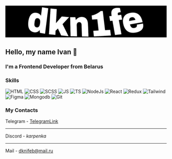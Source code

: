 ![Header](https://github.com/dkn1fe/dkn1fe/blob/main/assets/banner.jpg)

## Hello, my name Ivan 👋

### I'm a Frontend Developer from Belarus

### Skills

![HTML](https://skillicons.dev/icons?i=html)
![CSS](https://skillicons.dev/icons?i=css)
![SCSS](https://skillicons.dev/icons?i=scss)
![JS](https://skillicons.dev/icons?i=js)
![TS](https://skillicons.dev/icons?i=ts)
![NodeJs](https://skillicons.dev/icons?i=nodejs)
![React](https://skillicons.dev/icons?i=react)
![Redux](https://skillicons.dev/icons?i=redux)
![Tailwind](https://skillicons.dev/icons?i=tailwind)
![Figma](https://skillicons.dev/icons?i=figma)
![Mongodb](https://skillicons.dev/icons?i=mongodb)
![Git](https://skillicons.dev/icons?i=git)


### My Contacts

Telegram - [TelegramLink](https://t.me/dknife3145)

---

Discord - _karpenka_

---

Mail - dknifeb@mail.ru
